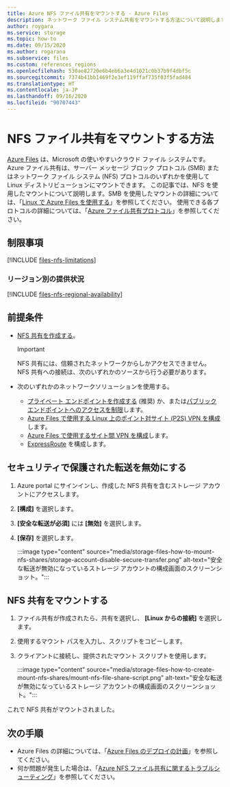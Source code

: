 ```yaml
---
title: Azure NFS ファイル共有をマウントする - Azure Files
description: ネットワーク ファイル システム共有をマウントする方法について説明します。
author: roygara
ms.service: storage
ms.topic: how-to
ms.date: 09/15/2020
ms.author: rogarana
ms.subservice: files
ms.custom: references_regions
ms.openlocfilehash: 530ae82720e6b4eb6a3e4d1021c0b37b9f4dbf5c
ms.sourcegitcommit: 7374b41bb1469f2e3ef119ffaf735f03f5fad484
ms.translationtype: HT
ms.contentlocale: ja-JP
ms.lasthandoff: 09/16/2020
ms.locfileid: "90707443"
---
```

# <a name="how-to-mount-an-nfs-file-share"></a>NFS ファイル共有をマウントする方法

[Azure Files](storage-files-introduction.md) は、Microsoft の使いやすいクラウド ファイル システムです。 Azure ファイル共有は、サーバー メッセージ ブロック プロトコル (SMB) またはネットワーク ファイル システム (NFS) プロトコルのいずれかを使用して Linux ディストリビューションにマウントできます。 この記事では、NFS を使用したマウントについて説明します。SMB を使用したマウントの詳細については、「[Linux で Azure Files を使用する](storage-how-to-use-files-linux.md)」を参照してください。 使用できる各プロトコルの詳細については、「[Azure ファイル共有プロトコル](storage-files-compare-protocols.md)」を参照してください。

## <a name="limitations"></a>制限事項

[!INCLUDE [files-nfs-limitations](../../../includes/files-nfs-limitations.md)]

### <a name="regional-availability"></a>リージョン別の提供状況

[!INCLUDE [files-nfs-regional-availability](../../../includes/files-nfs-regional-availability.md)]

## <a name="prerequisites"></a>前提条件

- [NFS 共有を作成する](storage-files-how-to-create-nfs-shares.md)。

    > [!IMPORTANT]
    > NFS 共有には、信頼されたネットワークからしかアクセスできません。 NFS 共有への接続は、次のいずれかのソースから行う必要があります。

- 次のいずれかのネットワークソリューションを使用する。
    - [プライベート エンドポイントを作成する](storage-files-networking-endpoints.md#create-a-private-endpoint) (推奨) か、または[パブリック エンドポイントへのアクセスを制限](storage-files-networking-endpoints.md#restrict-public-endpoint-access)します。
    - [Azure Files で使用する Linux 上のポイント対サイト (P2S) VPN を構成](storage-files-configure-p2s-vpn-linux.md)します。
    - [Azure Files で使用するサイト間 VPN を構成](storage-files-configure-s2s-vpn.md)します。
    - [ExpressRoute](../../expressroute/expressroute-introduction.md) を構成します。

## <a name="disable-secure-transfer"></a>セキュリティで保護された転送を無効にする

1. Azure portal にサインインし、作成した NFS 共有を含むストレージ アカウントにアクセスします。
1. **[構成]** を選択します。
1. **[安全な転送が必須]** には **[無効]** を選択します。
1. **[保存]** を選択します。

    :::image type="content" source="media/storage-files-how-to-mount-nfs-shares/storage-account-disable-secure-transfer.png" alt-text="安全な転送が無効になっているストレージ アカウントの構成画面のスクリーンショット。":::

## <a name="mount-an-nfs-share"></a>NFS 共有をマウントする

1. ファイル共有が作成されたら、共有を選択し、 **[Linux からの接続]** を選択します。
1. 使用するマウント パスを入力し、スクリプトをコピーします。
1. クライアントに接続し、提供されたマウント スクリプトを使用します。

    :::image type="content" source="media/storage-files-how-to-create-mount-nfs-shares/mount-nfs-file-share-script.png" alt-text="安全な転送が無効になっているストレージ アカウントの構成画面のスクリーンショット。":::

これで NFS 共有がマウントされました。

## <a name="next-steps"></a>次の手順

- Azure Files の詳細については、「[Azure Files のデプロイの計画](storage-files-planning.md)」を参照してください。
- 何か問題が発生した場合は、「[Azure NFS ファイル共有に関するトラブルシューティング](storage-troubleshooting-files-nfs.md)」を参照してください。